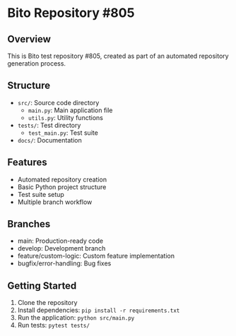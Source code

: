 
# Bito Repository #805

## Overview
This is Bito test repository #805, created as part of an automated repository generation process.

## Structure
- `src/`: Source code directory
  - `main.py`: Main application file
  - `utils.py`: Utility functions
- `tests/`: Test directory
  - `test_main.py`: Test suite
- `docs/`: Documentation

## Features
- Automated repository creation
- Basic Python project structure
- Test suite setup
- Multiple branch workflow

## Branches
- main: Production-ready code
- develop: Development branch
- feature/custom-logic: Custom feature implementation
- bugfix/error-handling: Bug fixes

## Getting Started
1. Clone the repository
2. Install dependencies: `pip install -r requirements.txt`
3. Run the application: `python src/main.py`
4. Run tests: `pytest tests/`
